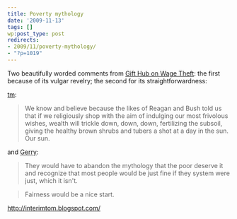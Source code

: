 ```yaml
---
title: Poverty mythology
date: '2009-11-13'
tags: []
wp:post_type: post
redirects:
- 2009/11/poverty-mythology/
- "?p=1019"
---
```


Two beautifully worded comments from [Gift Hub on Wage Theft](http://www.gifthub.org/2009/11/take-action-against-wage-theft.html#comments): the first because of its vulgar revelry; the second for its straightforwardness:

[tm](http://interimtom.blogspot.com/):

> We know and believe because the likes of Reagan and Bush told us that if we religiously shop with the aim of indulging our most frivolous wishes, wealth will trickle down, down, down, fertilizing the subsoil, giving the healthy brown shrubs and tubers a shot at a day in the sun. Our sun.

and [Gerry](http://twitter.com/ddenizen):

> They would have to abandon the mythology that the poor deserve it and recognize that most people would be just fine if they system were just, which it isn't.

>

> Fairness would be a nice start.

http://interimtom.blogspot.com/
